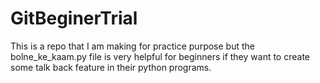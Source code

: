 # GitBeginerTrial
This is a repo that I am making for practice purpose
but the bolne_ke_kaam.py file is very helpful for beginners if they want to create some talk back feature in their python programs.
